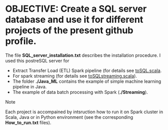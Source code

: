# OBJECTIVE: Create a SQL server database and use it for different projects of the present github profile.
The file **SQL_server_installation.txt** describes the installation procedure. I used this postreSQL server for
* Extract Transfer Load (ETL) Spark pipeline (for details see [toSQL.scala](https://github.com/PavelPll/Spark-ETL-ML/blob/main/Scala_ETL/toSQL.scala).  
* For spark streaming (for details see [toSQLstreaming.scala](https://github.com/PavelPll/Spark-ETL-ML/blob/main/Streaming/src/main/scala/toSQLstreaming.scala)).
* The folder **./Java_ML** contains the example of simple machine learning pipeline in Java.
* The example of data batch processing with Spark (**./Streaming**).
> [!NOTE]
> Each project is accompained by intsruction how to run it on Spark cluster in Scala, Java or in Python environment (see the corresponding **How_to_run.txt** files).
